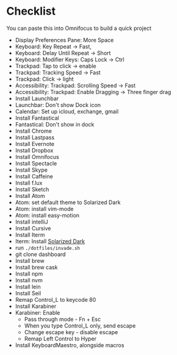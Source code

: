 # Checklist

You can paste this into Omnifocus to build a quick project

- Display Preferences Pane: More Space
- Keyboard: Key Repeat -> Fast,
- Keyboard: Delay Until Repeat -> Short
- Keyboard: Modifier Keys: Caps Lock -> Ctrl
- Trackpad: Tap to click -> enable
- Trackpad: Tracking Speed -> Fast
- Trackpad: Click -> light
- Accessibility: Trackpad: Scrolling Speed -> Fast
- Accessibility: Trackpad: Enable Dragging -> Three finger drag
- Install Launchbar
- Launchbar: Don't show Dock icon
- Calendar: Set up icloud, exchange, gmail
- Install Fantastical
- Fantastical: Don't show in dock
- Install Chrome
- Install Lastpass
- Install Evernote
- Install Dropbox
- Install Omnifocus
- Install Spectacle
- Install Skype
- Install Caffeine
- Install f.lux
- Install Sketch
- Install Atom
- Atom: set default theme to Solarized Dark
- Atom: install vim-mode
- Atom: install easy-motion
- Install intelliJ
- Install Cursive
- Install Iterm
- Iterm: Install [Solarized Dark](https://github.com/altercation/solarized/tree/master/iterm2-colors-solarized)
- run `./dotfiles/invade.sh`
- git clone dashboard
- Install brew
- Install brew cask
- Install npm
- Install nvm
- Install lein
- Install Seil
- Remap Control_L to keycode 80
- Install Karabiner
- Karabiner: Enable
  - Pass through mode - Fn + Esc
  - When you type Control_L only, send escape
  - Change escape key - disable escape
  - Remap Left Control to Hyper
- Install KeyboardMaestro, alongside macros
